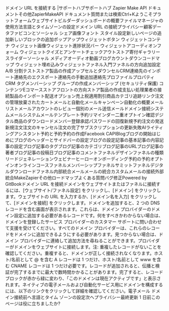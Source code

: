 ドメイン URL を接続する |サポートハブサポートハブ Zapier Make API ドキュメントその他ZapierMakeAPI ドキュメント質問または検索Ctrl+Kようこそプラットフォームウェブサイトビルダーダッシュボードの概要ファイルマネージャの使用方法言語とタイムゾーンの設定ドメイン URL の接続プライバシー顧客データファビコンとソーシャル シェア画像フォント スタイル設定新しいページの追加新しいブロックの追加ポップアップウィジェットボタン ウィジェットコンテナ ウィジェット画像ウィジェット進捗状況バー ウィジェットアコーディオンフォーム ウィジェットクイズとアンケートチェックアウトストア寄付ギャラリースライダーソーシャル メディアオーディオ動画ブログカウントダウンコードマップ ウィジェット埋め込みウィジェットファネル入門ファネルの方向追加設定A/B 分割テストストア製品の作成アップセルとダウンセルCRM連絡先のインポート連絡先のエクスポート連絡先の手動追加連絡先プロファイルプロパティCRM タグメンバーシップ グループの作成メンバーシップ (セキュリティ保護) コンテンツEコマースストアフロントの方向ストア製品の作成支払い処理業者の接続製品のインポート配送オプション売上税適用割引商品カテゴリ追跡リンク注文の管理放棄されたカートメールと自動化メールキャンペーン自動化の概要メールリストメールアカウントのレビュー個別のメール送信メールドメイン接続システムメールシステムメールテンプレート予約リマインダー二重オプトイン確認デジタル商品のダウンロードメンバー登録承認パスワードの回復新規予約注文の発送新規注文注文のキャンセル注文の完了サブスクリプションの更新失敗AIライティングアシスタント予約と予約予約の作成Facebook CAPIBlogブログの開始はじめにブログのヘッダーとサイドバーの設定ブログの設定記事の基本記事の内容記事の設定ブログ記事のタグブログ記事のカテゴリブログ記事のURLブログ記事の著者ブログ記事の投稿日ブログ記事のコメントファネルデザインファネルの種類リードジェネレーションウェビナーヒーローオンボーディング予約の予約オプトインオンラインコースファネルメンバーシップファネルサミットファネルデジタルダウンロードファネル内部統合メールメールの統合カスタムメールの接続外部統合MakeZapierその他ロードマップよくある質問バグ修正Powered by GitBookドメイン URL を接続ドメインをウェブサイトまたはファネルに接続するには、[ウェブサイト/ファネル設定] をクリックし、[ドメイン] をクリックします。ウェブサイトの URL を入力するか、[ドメイン名を入力] をクリックして、[ドメインを接続] をクリックします。ドメインを追加すると、2 つの DNS レコードを含む画面が表示されます。これらは、ドメイン プロバイダーのドメイン設定に追加する必要があるレコードです。何をすべきかわからない場合は、ドメインを登録したサービス プロバイダーのカスタマー サポートに問い合わせて支援を受けてください。すべてのドメイン プロバイダーは、これらのレコードをドメインに追加できるようにする必要があります。見つからない場合は、ドメイン プロバイダーに連絡して追加方法を尋ねることができます。プロバイダーがドメインをウェブサイトに接続します。注: 重複したレコードがないことを確認してください。重複すると、ドメインが正しく接続されなくなります。ホスト/名前として @ を含む A レコードは 1 つだけ、ホスト/名前として www を含む CNAME レコードは 1 つだけ必要です。レコードが追加されると、伝播と検証が完了するまでに最大で数時間かかることがあります。完了すると、レコード ブロックが赤から緑に変わり、「このドメインは現在アクティブです」と表示されます。ネイティブの電子メールおよび自動化サービス用にドメインを構成するには、以下のリンクをクリックして詳細を確認してください。電子メール ドメイン接続前へ言語とタイム ゾーンの設定次へプライバシー最終更新 1 日前このページは役に立ちましたか?